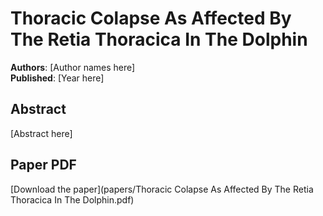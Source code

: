 # Thoracic Colapse As Affected By The Retia Thoracica In The Dolphin

**Authors**: [Author names here]  
**Published**: [Year here]

## Abstract

[Abstract here]

## Paper PDF

[Download the paper](papers/Thoracic Colapse As Affected By The Retia Thoracica In The Dolphin.pdf)
